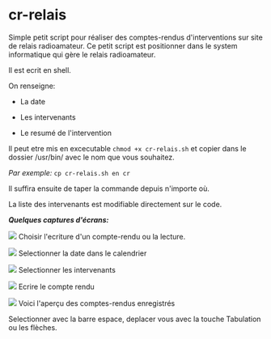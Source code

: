 # cr-relais

Simple petit script pour réaliser des comptes-rendus d'interventions sur site de relais radioamateur.
Ce petit script est positionner dans le system informatique qui gère le relais radioamateur.

Il est ecrit en shell.

On renseigne:

* La date

* Les intervenants

* Le resumé de l'intervention

Il peut etre mis en excecutable `chmod +x cr-relais.sh` et copier dans le dossier /usr/bin/ avec le nom que vous souhaitez.

_Par exemple:_ `cp cr-relais.sh en cr`

Il suffira ensuite de taper la commande depuis n'importe où.

La liste des intervenants est modifiable directement sur le code.

**_Quelques captures d'écrans:_**


![](http://blog.f8asb.com/wp-content/uploads/2022/08/cr01.png)
Choisir l'ecriture d'un compte-rendu ou la lecture.

![](http://blog.f8asb.com/wp-content/uploads/2022/08/cr02.png)
Selectionner la date dans le calendrier

![](http://blog.f8asb.com/wp-content/uploads/2022/08/cr03.png)
Selectionner les intervenants

![](http://blog.f8asb.com/wp-content/uploads/2022/08/cr04.png)
Ecrire le compte rendu

![](http://blog.f8asb.com/wp-content/uploads/2022/08/cr05.png)
Voici l'aperçu des comptes-rendus enregistrés

Selectionner avec la barre espace, deplacer vous avec la touche Tabulation ou les flèches.
